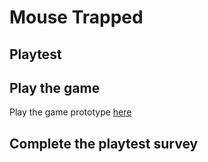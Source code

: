 # Mouse Trapped
## Playtest

## Play the game
Play the game prototype [here](/prototype/MouseTrapped.html)

## Complete the playtest survey

